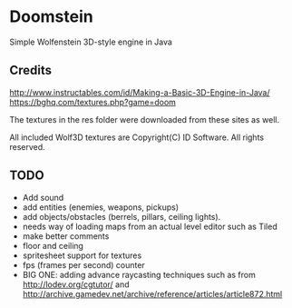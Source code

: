 # Doomstein
Simple Wolfenstein 3D-style engine in Java

## Credits
http://www.instructables.com/id/Making-a-Basic-3D-Engine-in-Java/
https://bghq.com/textures.php?game=doom

The textures in the res folder were downloaded from these sites as well.

All included Wolf3D textures are Copyright(C) ID Software. All rights reserved.

## TODO
* Add sound
* add entities (enemies, weapons, pickups)
* add objects/obstacles (berrels, pillars, ceiling lights).
* needs way of loading maps from an actual level editor such as Tiled
* make better comments
* floor and ceiling
* spritesheet support for textures
* fps (frames per second) counter
* BIG ONE: adding advance raycasting techniques such as from http://lodev.org/cgtutor/ and http://archive.gamedev.net/archive/reference/articles/article872.html
